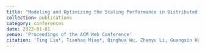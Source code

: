 ```yaml
---
title: "Modeling and Optimizing the Scaling Performance in Distributed Deep Learning Training test"
collection: publications
category: conferences
date: 2022-01-01
venue: 'Proceedings of the ACM Web Conference'
citation: 'Ting Liu*, Tianhao Miao*, Qinghua Wu, Zhenyu Li, Guangxin He Jiaoren Wu, Shengzhuo Zhang, Xingwu Yang, Gareth Tyson, Gaogang Xie.'
---
```


